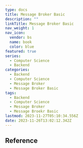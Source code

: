 ```yaml
---
type: docs
title: Message Broker Basic
description: ""
linkTitle: Message Broker Basic
nav_weight: 1
nav_icon:
  vendor: bs
  name: book
  color: blue
featured: true
series:
  - Computer Science
  - Backend
categories:
  - Backend
  - Computer Science
  - Message Broker
  - Message Broker Basic
tags:
  - Backend
  - Computer Science
  - Message Broker
  - Message Broekr Basic
lastmod: 2023-11-27T05:10:34.556Z
date: 2023-11-26T13:02:12.342Z
---
```


## Reference

